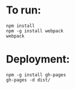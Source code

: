 # To run:

```
npm install
npm -g install webpack
webpack
```

# Deployment:

```
npm -g install gh-pages
gh-pages -d dist/
```
